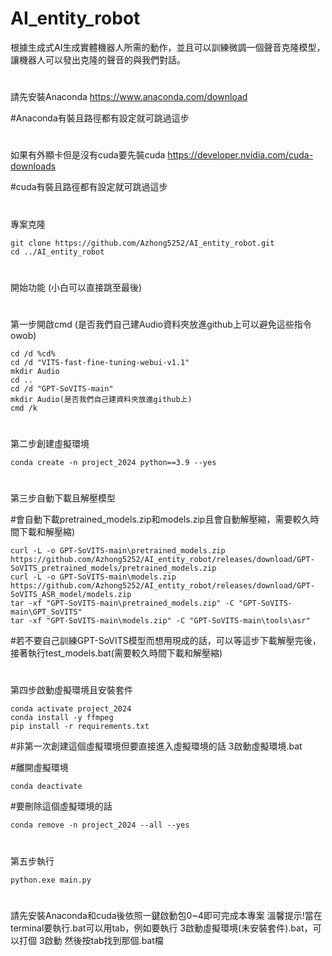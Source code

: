 # AI_entity_robot
根據生成式AI生成實體機器人所需的動作，並且可以訓練微調一個聲音克隆模型，讓機器人可以發出克隆的聲音的與我們對話。
#
請先安裝Anaconda https://www.anaconda.com/download

#Anaconda有裝且路徑都有設定就可跳過這步
#
如果有外顯卡但是沒有cuda要先裝cuda https://developer.nvidia.com/cuda-downloads

#cuda有裝且路徑都有設定就可跳過這步
#
專案克隆
```
git clone https://github.com/Azhong5252/AI_entity_robot.git
cd ../AI_entity_robot
```
#
#
開始功能
(小白可以直接跳至最後)
#
第一步開啟cmd
(是否我們自己建Audio資料夾放進github上可以避免這些指令owob)
```
cd /d %cd%
cd /d "VITS-fast-fine-tuning-webui-v1.1"
mkdir Audio
cd ..
cd /d "GPT-SoVITS-main"
mkdir Audio(是否我們自己建資料夾放進github上)
cmd /k
```
#
#
第二步創建虛擬環境
```
conda create -n project_2024 python==3.9 --yes
```
#
第三步自動下載且解壓模型

#會自動下載pretrained_models.zip和models.zip且會自動解壓縮，需要較久時間下載和解壓縮)
```
curl -L -o GPT-SoVITS-main\pretrained_models.zip https://github.com/Azhong5252/AI_entity_robot/releases/download/GPT-SoVITS_pretrained_models/pretrained_models.zip
curl -L -o GPT-SoVITS-main\models.zip https://github.com/Azhong5252/AI_entity_robot/releases/download/GPT-SoVITS_ASR_model/models.zip
tar -xf "GPT-SoVITS-main\pretrained_models.zip" -C "GPT-SoVITS-main\GPT_SoVITS"
tar -xf "GPT-SoVITS-main\models.zip" -C "GPT-SoVITS-main\tools\asr"
```
#若不要自己訓練GPT-SoVITS模型而想用現成的話，可以等這步下載解壓完後，接著執行test_models.bat(需要較久時間下載和解壓縮)
#
第四步啟動虛擬環境且安裝套件
```
conda activate project_2024
conda install -y ffmpeg
pip install -r requirements.txt
```
#非第一次創建這個虛擬環境但要直接進入虛擬環境的話 3啟動虛擬環境.bat

#離開虛擬環境
```
conda deactivate
```
#要刪除這個虛擬環境的話
```
conda remove -n project_2024 --all --yes
```
#
第五步執行
```
python.exe main.py
```
#
#
請先安裝Anaconda和cuda後依照一鍵啟動包0~4即可完成本專案
溫馨提示!當在terminal要執行.bat可以用tab，例如要執行 3啟動虛擬環境(未安裝套件).bat，可以打個 3啟動 然後按tab找到那個.bat檔
#
